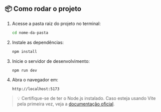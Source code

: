 ## 📦 Como rodar o projeto

1. Acesse a pasta raiz do projeto no terminal:

   ```bash
   cd nome-da-pasta
   ```

2. Instale as dependências:

   ```bash
   npm install
   ```

3. Inicie o servidor de desenvolvimento:

   ```bash
   npm run dev
   ```

4. Abra o navegador em:

   ```
   http://localhost:5173
   ```

> 💡 Certifique-se de ter o Node.js instalado. Caso esteja usando Vite pela primeira vez, veja a [documentação oficial](https://vitejs.dev/).

